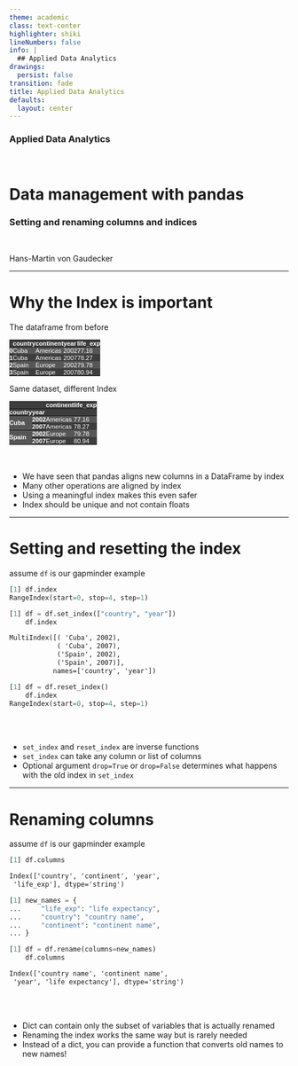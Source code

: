 ```yaml
---
theme: academic
class: text-center
highlighter: shiki
lineNumbers: false
info: |
  ## Applied Data Analytics
drawings:
  persist: false
transition: fade
title: Applied Data Analytics
defaults:
  layout: center
---
```


### Applied Data Analytics

<br>

# Data management with pandas

### Setting and renaming columns and indices

<br>


Hans-Martin von Gaudecker

---

# Why the Index is important

<div class="grid grid-cols-2 gap-4">
<div>

The dataframe from before

<style type="text/css">
#T_c57f6   {
  margin: 0;
  font-family: "Helvetica", "Helvetica", sans-serif;
  border-collapse: collapse;
  border: none;
  font-size: 80%;
  color: #fff;
}
#T_c57f6 thead {
  background-color: #3d3d3d;
}
#T_c57f6 tbody tr:nth-child(even) {
  background-color: #3d3d3d;
}
#T_c57f6 tbody tr:nth-child(odd) {
  background-color: #565656;
}
#T_c57f6 td {
  padding: 0em;
}
#T_c57f6 th {
  font-weight: bold;
  text-align: left;
  padding: 0em;
}
#T_c57f6 caption {
  caption-side: bottom;
}
</style>
<table id="T_c57f6">
  <thead>
    <tr>
      <th class="blank level0" >&nbsp;</th>
      <th id="T_c57f6_level0_col0" class="col_heading level0 col0" >country</th>
      <th id="T_c57f6_level0_col1" class="col_heading level0 col1" >continent</th>
      <th id="T_c57f6_level0_col2" class="col_heading level0 col2" >year</th>
      <th id="T_c57f6_level0_col3" class="col_heading level0 col3" >life_exp</th>
    </tr>
  </thead>
  <tbody>
    <tr>
      <th id="T_c57f6_level0_row0" class="row_heading level0 row0" >0</th>
      <td id="T_c57f6_row0_col0" class="data row0 col0" >Cuba</td>
      <td id="T_c57f6_row0_col1" class="data row0 col1" >Americas</td>
      <td id="T_c57f6_row0_col2" class="data row0 col2" >2002</td>
      <td id="T_c57f6_row0_col3" class="data row0 col3" >77.16</td>
    </tr>
    <tr>
      <th id="T_c57f6_level0_row1" class="row_heading level0 row1" >1</th>
      <td id="T_c57f6_row1_col0" class="data row1 col0" >Cuba</td>
      <td id="T_c57f6_row1_col1" class="data row1 col1" >Americas</td>
      <td id="T_c57f6_row1_col2" class="data row1 col2" >2007</td>
      <td id="T_c57f6_row1_col3" class="data row1 col3" >78.27</td>
    </tr>
    <tr>
      <th id="T_c57f6_level0_row2" class="row_heading level0 row2" >2</th>
      <td id="T_c57f6_row2_col0" class="data row2 col0" >Spain</td>
      <td id="T_c57f6_row2_col1" class="data row2 col1" >Europe</td>
      <td id="T_c57f6_row2_col2" class="data row2 col2" >2002</td>
      <td id="T_c57f6_row2_col3" class="data row2 col3" >79.78</td>
    </tr>
    <tr>
      <th id="T_c57f6_level0_row3" class="row_heading level0 row3" >3</th>
      <td id="T_c57f6_row3_col0" class="data row3 col0" >Spain</td>
      <td id="T_c57f6_row3_col1" class="data row3 col1" >Europe</td>
      <td id="T_c57f6_row3_col2" class="data row3 col2" >2007</td>
      <td id="T_c57f6_row3_col3" class="data row3 col3" >80.94</td>
    </tr>
  </tbody>
</table>


Same dataset, different Index

<style type="text/css">
#T_0f54e   {
  margin: 0;
  font-family: "Helvetica", "Helvetica", sans-serif;
  border-collapse: collapse;
  border: none;
  font-size: 80%;
  color: #fff;
}
#T_0f54e thead {
  background-color: #3d3d3d;
}
#T_0f54e tbody tr:nth-child(even) {
  background-color: #3d3d3d;
}
#T_0f54e tbody tr:nth-child(odd) {
  background-color: #565656;
}
#T_0f54e td {
  padding: 0em;
}
#T_0f54e th {
  font-weight: bold;
  text-align: left;
  padding: 0em;
}
#T_0f54e caption {
  caption-side: bottom;
}
</style>
<table id="T_0f54e">
  <thead>
    <tr>
      <th class="blank" >&nbsp;</th>
      <th class="blank level0" >&nbsp;</th>
      <th id="T_0f54e_level0_col0" class="col_heading level0 col0" >continent</th>
      <th id="T_0f54e_level0_col1" class="col_heading level0 col1" >life_exp</th>
    </tr>
    <tr>
      <th class="index_name level0" >country</th>
      <th class="index_name level1" >year</th>
      <th class="blank col0" >&nbsp;</th>
      <th class="blank col1" >&nbsp;</th>
    </tr>
  </thead>
  <tbody>
    <tr>
      <th id="T_0f54e_level0_row0" class="row_heading level0 row0" rowspan="2">Cuba</th>
      <th id="T_0f54e_level1_row0" class="row_heading level1 row0" >2002</th>
      <td id="T_0f54e_row0_col0" class="data row0 col0" >Americas</td>
      <td id="T_0f54e_row0_col1" class="data row0 col1" >77.16</td>
    </tr>
    <tr>
      <th id="T_0f54e_level1_row1" class="row_heading level1 row1" >2007</th>
      <td id="T_0f54e_row1_col0" class="data row1 col0" >Americas</td>
      <td id="T_0f54e_row1_col1" class="data row1 col1" >78.27</td>
    </tr>
    <tr>
      <th id="T_0f54e_level0_row2" class="row_heading level0 row2" rowspan="2">Spain</th>
      <th id="T_0f54e_level1_row2" class="row_heading level1 row2" >2002</th>
      <td id="T_0f54e_row2_col0" class="data row2 col0" >Europe</td>
      <td id="T_0f54e_row2_col1" class="data row2 col1" >79.78</td>
    </tr>
    <tr>
      <th id="T_0f54e_level1_row3" class="row_heading level1 row3" >2007</th>
      <td id="T_0f54e_row3_col0" class="data row3 col0" >Europe</td>
      <td id="T_0f54e_row3_col1" class="data row3 col1" >80.94</td>
    </tr>
  </tbody>
</table>




</div>
<div>

<br/>
<br/>

- We have seen that pandas aligns new columns in a DataFrame by index
- Many other operations are aligned by index
- Using a meaningful index makes this even safer
- Index should be unique and not contain floats


</div>
</div>

---

# Setting and resetting the index


<div class="grid grid-cols-2 gap-4">
<div>

assume `df` is our gapminder example

```python
[1] df.index
RangeIndex(start=0, stop=4, step=1)

[1] df = df.set_index(["country", "year"])
    df.index
```
```txt
MultiIndex([( 'Cuba', 2002),
            ( 'Cuba', 2007),
            ('Spain', 2002),
            ('Spain', 2007)],
           names=['country', 'year'])
```
```python
[1] df = df.reset_index()
    df.index
RangeIndex(start=0, stop=4, step=1)
```


</div>
<div>

<br/>
<br/>

- `set_index` and `reset_index` are inverse functions
- `set_index` can take any column or list of columns
- Optional argument `drop=True` or `drop=False` determines what happens with the old
  index in `set_index`

</div>
</div>

---

# Renaming columns

<div class="flex gap-8">
<div>

assume `df` is our gapminder example

```python
[1] df.columns
```
```txt
Index(['country', 'continent', 'year',
 'life_exp'], dtype='string')
```

```python
[1] new_names = {
...     "life_exp": "life expectancy",
...     "country": "country name",
...     "continent": "continent name",
... }

[1] df = df.rename(columns=new_names)
    df.columns
```
```txt
Index(['country name', 'continent name',
 'year', 'life expectancy'], dtype='string')
```


</div>
<div>

<br/>
<br/>


- Dict can contain only the subset of variables that is actually renamed
- Renaming the index works the same way but is rarely needed
- Instead of a dict, you can provide a function that converts old names to new names!


</div>
</div>
